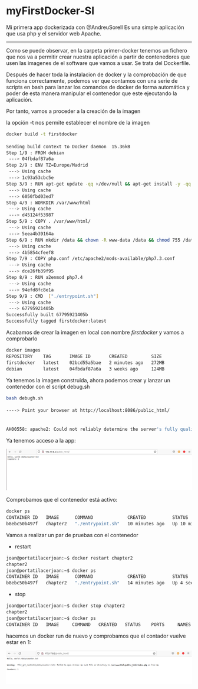 # myFirstDocker-SI

Mi primera app dockerizada con @AndreuSorell
Es una simple aplicación que usa php y el servidor web Apache.

<hr>

Como se puede observar, en la carpeta primer-docker tenemos un fichero que nos va a permitir crear nuestra aplicación a partir de contenedores que usen las imagenes de el software que vamos a usar. Se trata del Dockerfile.

Después de hacer toda la instalacion de docker y la comprobación de que funciona correctamente, podemos ver que contamos con una serie de scripts en bash para lanzar los comandos de docker de forma automática y poder de esta manera manipular el contenedor que este ejecutando la aplicación.

Por tanto, vamos a proceder a la creación de la imagen

la opción -t nos permite establecer el nombre de la imagen

``` bash
docker build -t firstdocker

Sending build context to Docker daemon  15.36kB
Step 1/9 : FROM debian
 ---> 04fbdaf87a6a
Step 2/9 : ENV TZ=Europe/Madrid
 ---> Using cache
 ---> 1c93a53cbc5e
Step 3/9 : RUN apt-get update -qq >/dev/null && apt-get install -y -qq procps telnet apache2 php7.4 -qq >/dev/null
 ---> Using cache
 ---> 6050fbd03ed7
Step 4/9 : WORKDIR /var/www/html
 ---> Using cache
 ---> d45124f53987
Step 5/9 : COPY . /var/www/html/
 ---> Using cache
 ---> 5eea4b39164a
Step 6/9 : RUN mkdir /data && chown -R www-data /data && chmod 755 /data & chmod 775 -R /var/www/html/
 ---> Using cache
 ---> 4b5854cfeef8
Step 7/9 : COPY php.conf /etc/apache2/mods-available/php7.3.conf
 ---> Using cache
 ---> dce26fb39f95
Step 8/9 : RUN a2enmod php7.4
 ---> Using cache
 ---> 94efd8fc8e1a
Step 9/9 : CMD  ["./entrypoint.sh"]
 ---> Using cache
 ---> 67795921405b
Successfully built 67795921405b
Successfully tagged firstdocker:latest
```

Acabamos de crear la imagen en local con nombre <i>firstdocker</i> y vamos a comprobarlo

``` bash
docker images
REPOSITORY    TAG       IMAGE ID       CREATED         SIZE
firstdocker   latest    02bcd55a5bae   2 minutes ago   272MB
debian        latest    04fbdaf87a6a   3 weeks ago     124MB
```
Ya tenemos la imagen construida, ahora podemos crear y lanzar un contenedor con el script debug.sh

``` bash
bash debugh.sh

----> Point your browser at http://localhost:8086/public_html/


AH00558: apache2: Could not reliably determine the server's fully qualified domain name, using 172.17.0.2. Set the 'ServerName' directive globally to suppress this message

```


Ya tenemos acceso a la app:

<img src="./images/counter.png"></img>



Comprobamos que el contenedor está activo:


``` bash
docker ps
CONTAINER ID   IMAGE      COMMAND             CREATED          STATUS          PORTS                                   NAMES
b8ebc50b497f   chapter2   "./entrypoint.sh"   10 minutes ago   Up 10 minutes   0.0.0.0:8086->80/tcp, :::8086->80/tcp   chapter2

```

Vamos a realizar un par de pruebas con el contenedor

- restart

``` bash
joan@portatilacerjoan:~$ docker restart chapter2
chapter2
joan@portatilacerjoan:~$ docker ps
CONTAINER ID   IMAGE      COMMAND             CREATED          STATUS         PORTS                                   NAMES
b8ebc50b497f   chapter2   "./entrypoint.sh"   14 minutes ago   Up 4 seconds   0.0.0.0:8086->80/tcp, :::8086->80/tcp   chapter2

```

- stop

``` bash 
joan@portatilacerjoan:~$ docker stop chapter2
chapter2
joan@portatilacerjoan:~$ docker ps 
CONTAINER ID   IMAGE     COMMAND   CREATED   STATUS    PORTS     NAMES

```

hacemos un docker run de nuevo y comprobamos que el contador vuelve estar en 1:

<img src="./images/counterStart.png"></img>



